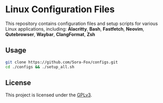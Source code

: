 # Linux Configuration Files

This repository contains configuration files and setup scripts for various Linux applications, including:
**Alacritty**, **Bash**, **Fastfetch**, **Neovim**, **Qutebrowser**, **Waybar**, **ClangFormat**, **Zsh**

## Usage

   ```bash
   git clone https://github.com/Sora-Fox/configs.git
   cd ./configs && ./setup_all.sh
   ```

## License

This project is licensed under the [GPLv3](LICENSE).
